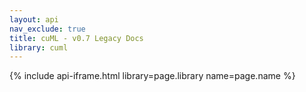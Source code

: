 ```yaml
---
layout: api
nav_exclude: true
title: cuML - v0.7 Legacy Docs
library: cuml
---
```


{% include api-iframe.html library=page.library name=page.name %}